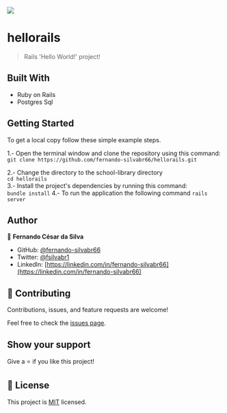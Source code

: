 ![](https://img.shields.io/badge/Microverse-blueviolet)

# hellorails

> Rails 'Hello World!' project!

## Built With

- Ruby on Rails
- Postgres Sql

## Getting Started

To get a local copy follow these simple example steps.  

1.- Open the terminal window and clone the repository using this command:  
`git clone https://github.com/fernando-silvabr66/hellorails.git` 

2.- Change the directory to the school-library directory  
`cd hellorails`  
3.- Install the project's dependencies by running this command:   
`bundle install`
4.- To run the application the following command
`rails server`

## Author

👤 **Fernando César da Silva**

- GitHub: [@fernando-silvabr66](https://github.com/fernando-silvabr66)
- Twitter: [@fsilvabr1](https://twitter.com/fsilvabr1)
- LinkedIn: [https://linkedin.com/in/fernando-silvabr66](https://linkedin.com/in/fernando-silvabr66)   

## 🤝 Contributing

Contributions, issues, and feature requests are welcome!

Feel free to check the [issues page](../../issues/).

## Show your support

Give a ⭐️ if you like this project!

## 📝 License

This project is [MIT](./LICENSE) licensed.

